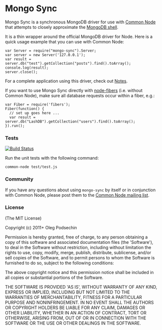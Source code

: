 # Mongo Sync

Mongo Sync is a synchronous MongoDB driver for use with [Common Node](http://olegp.github.com/common-node/) that attempts to closely approximate the [MongoDB shell](http://www.mongodb.org/display/DOCS/dbshell+Reference).

It is a thin wrapper around the official MongoDB driver for Node. Here is a quick usage example that you can use with Common Node:

    var Server = require("mongo-sync").Server;
    var server = new Server('127.0.0.1');
    var result = server.db("test").getCollection("posts").find().toArray();
    console.log(result);
    server.close();
    
For a complete application using this driver, check out [Notes](https://github.com/olegp/notes/). 

If you want to use Mongo Sync directly with [node-fibers](https://github.com/laverdet/node-fibers) (i.e. without Common Node), make sure all database requests occur within a fiber, e.g.:

    var Fiber = require('fibers');
    Fiber(function() {
      // set up goes here ...
      var result = server.db("LashDB").getCollection("users").find().toArray();
    }).run();

### Tests

[![Build Status](https://travis-ci.org/olegp/mongo-sync.svg?branch=master)](https://travis-ci.org/olegp/mongo-sync)

Run the unit tests with the following command:

    common-node test/test.js

### Community

If you have any questions about using `mongo-sync` by itself or in conjunction with Common Node, please post them to the [Common Node mailing list](https://groups.google.com/forum/#!forum/common-node).
    
### License 

(The MIT License)

Copyright (c) 2011+ Oleg Podsechin

Permission is hereby granted, free of charge, to any person obtaining a copy of this software and associated documentation files (the 'Software'), to deal in the Software without restriction, including without limitation the rights to use, copy, modify, merge, publish, distribute, sublicense, and/or sell copies of the Software, and to permit persons to whom the Software is furnished to do so, subject to the following conditions:

The above copyright notice and this permission notice shall be included in all copies or substantial portions of the Software.

THE SOFTWARE IS PROVIDED 'AS IS', WITHOUT WARRANTY OF ANY KIND, EXPRESS OR IMPLIED, INCLUDING BUT NOT LIMITED TO THE WARRANTIES OF MERCHANTABILITY, FITNESS FOR A PARTICULAR PURPOSE AND NONINFRINGEMENT. IN NO EVENT SHALL THE AUTHORS OR COPYRIGHT HOLDERS BE LIABLE FOR ANY CLAIM, DAMAGES OR OTHER LIABILITY, WHETHER IN AN ACTION OF CONTRACT, TORT OR OTHERWISE, ARISING FROM, OUT OF OR IN CONNECTION WITH THE SOFTWARE OR THE USE OR OTHER DEALINGS IN THE SOFTWARE.
